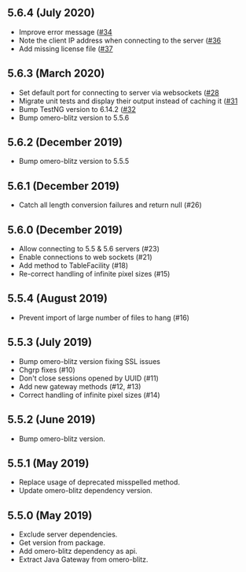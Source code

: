 5.6.4 (July 2020)
-----------------

- Improve error message ([#34](https://github.com/ome/omero-gateway-java/pull/34)
- Note the client IP address when connecting to the server ([#36](https://github.com/ome/omero-gateway-java/pull/36)
- Add missing license file ([#37](https://github.com/ome/omero-gateway-java/pull/37)

5.6.3 (March 2020)
------------------

- Set default port for connecting to server via websockets
  ([#28](https://github.com/ome/omero-gateway-java/pull/28)
- Migrate unit tests and display their output instead of caching it
  ([#31](https://github.com/ome/omero-gateway-java/pull/31)
- Bump TestNG version to 6.14.2
  ([#32](https://github.com/ome/omero-gateway-java/pull/32)
- Bump omero-blitz version to 5.5.6

5.6.2 (December 2019)
---------------------

- Bump omero-blitz version to 5.5.5

5.6.1 (December 2019)
---------------------

- Catch all length conversion failures and return null (#26)

5.6.0 (December 2019)
---------------------

- Allow connecting to 5.5 & 5.6 servers (#23)
- Enable connections to web sockets (#21)
- Add method to TableFacility (#18)
- Re-correct handling of infinite pixel sizes (#15)

5.5.4 (August 2019)
-------------------

- Prevent import of large number of files to hang (#16)

5.5.3 (July 2019)
-----------------

- Bump omero-blitz version fixing SSL issues
- Chgrp fixes (#10)
- Don't close sessions opened by UUID (#11)
- Add new gateway methods (#12, #13)
- Correct handling of infinite pixel sizes (#14)

5.5.2 (June 2019)
-----------------

- Bump omero-blitz version.

5.5.1 (May 2019)
----------------

- Replace usage of deprecated misspelled method.
- Update omero-blitz dependency version.

5.5.0 (May 2019)
----------------

- Exclude server dependencies.
- Get version from package.
- Add omero-blitz dependency as api.
- Extract Java Gateway from omero-blitz.
